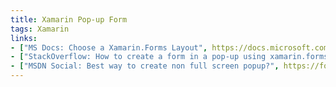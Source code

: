 ```yaml
---
title: Xamarin Pop-up Form
tags: Xamarin
links:
- ["MS Docs: Choose a Xamarin.Forms Layout", https://docs.microsoft.com/en-us/xamarin/xamarin-forms/user-interface/layouts/choose-layout]
- ["StackOverflow: How to create a form in a pop-up using xamarin.forms?", https://stackoverflow.com/questions/36961951/how-to-create-a-form-in-a-pop-up-using-xamarin-forms]
- ["MSDN Social: Best way to create non full screen popup?", https://forums.xamarin.com/discussion/102828/best-way-to-create-non-full-screen-popup]
---
```

